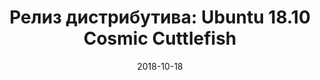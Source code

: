 ---
layout: post
title:  "Релиз дистрибутива: Ubuntu 18.10 Cosmic Cuttlefish"
date: 2018-10-18   
---